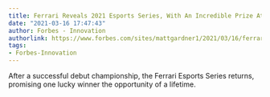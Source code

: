 ```yaml
---
title: Ferrari Reveals 2021 Esports Series, With An Incredible Prize At Stake
date: "2021-03-16 17:47:43"
author: Forbes - Innovation
authorlink: https://www.forbes.com/sites/mattgardner1/2021/03/16/ferrari-reveals-2021-esports-series-with-an-incredible-prize-at-stake/
tags:
- Forbes-Innovation
---
```

After a successful debut championship, the Ferrari Esports Series returns, promising one lucky winner the opportunity of a lifetime.